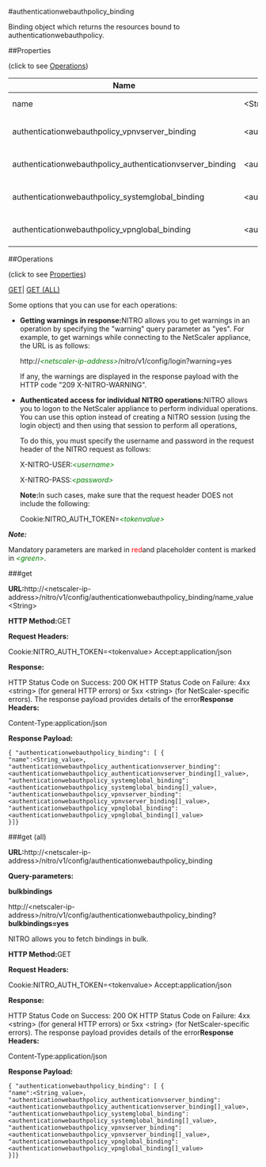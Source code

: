 #authenticationwebauthpolicy_binding

Binding object which returns the resources bound to authenticationwebauthpolicy.


##Properties 
<span>(click to see [Operations](#opera))</span>


<table><thead><tr><th>Name</th><th>Data Type</th><th>Permissions</th><th>Description</th></tr></thead><tbody><tr><td>name</td><td>&lt;String></td><td>Read-write</td><td>Name of the WebAuth policy.<br>Minimum length = 1</td></tr><tr><td>authenticationwebauthpolicy_vpnvserver_binding</td><td>&lt;authenticationwebauthpolicy_vpnvserver_binding[]></td><td>Read-only</td><td>vpnvserver that can be bound to authenticationwebauthpolicy.</td></tr><tr><td>authenticationwebauthpolicy_authenticationvserver_binding</td><td>&lt;authenticationwebauthpolicy_authenticationvserver_binding[]></td><td>Read-only</td><td>authenticationvserver that can be bound to authenticationwebauthpolicy.</td></tr><tr><td>authenticationwebauthpolicy_systemglobal_binding</td><td>&lt;authenticationwebauthpolicy_systemglobal_binding[]></td><td>Read-only</td><td>systemglobal that can be bound to authenticationwebauthpolicy.</td></tr><tr><td>authenticationwebauthpolicy_vpnglobal_binding</td><td>&lt;authenticationwebauthpolicy_vpnglobal_binding[]></td><td>Read-only</td><td>vpnglobal that can be bound to authenticationwebauthpolicy.</td></tr></tbody></table>
##Operations 
<span>(click to see [Properties](#prope))</span>


[GET]()| [GET (ALL)](#get-)


Some options that you can use for each operations:
<ul><li><p><b>Getting warnings in response:</b>NITRO allows you to get warnings in an operation by specifying the "warning" query parameter as "yes". For example, to get warnings while connecting to the NetScaler appliance, the URL is as follows:</p><p>http://<span style="color:green;font-style:italic;">&lt;netscaler-ip-address&gt;</span>/nitro/v1/config/login?warning=yes</p><p>If any, the warnings are displayed in the response payload with the HTTP code "209 X-NITRO-WARNING".</p></li><li><p><b>Authenticated access for individual NITRO operations:</b>NITRO allows you to logon to the NetScaler appliance to perform individual operations. You can use this option instead of creating a NITRO session (using the login object) and then using that session to perform all operations,</p><p>To do this, you must specify the username and password in the request header of the NITRO request as follows:</p><p>X-NITRO-USER:<span style="color:green;font-style:italic;">&lt;username&gt;</span></p><p>X-NITRO-PASS:<span style="color:green;font-style:italic;">&lt;password&gt;</span></p><p><b>Note:</b>In such cases, make sure that the request header DOES not include the following:</p><p>Cookie:NITRO_AUTH_TOKEN=<span style="color:green;font-style:italic;">&lt;tokenvalue&gt;</span></p></li></ul>



***Note:*** 
Mandatory parameters are marked in <span style="color:#FF0000;">red</span>and placeholder content is marked in <span style="color:green;font-style:italic">&lt;green&gt;</span>.

###get



<b>URL:</b>http://&lt;netscaler-ip-address&gt;/nitro/v1/config/authenticationwebauthpolicy_binding/name_value&lt;String&gt;
<b>HTTP Method:</b>GET
<b>Request Headers:</b>

Cookie:NITRO_AUTH_TOKEN=&lt;tokenvalue&gt;Accept:application/json

<b>Response:</b>
HTTP Status Code on Success: 200 OKHTTP Status Code on Failure: 4xx &lt;string&gt; (for general HTTP errors) or 5xx &lt;string&gt; (for NetScaler-specific errors). The response payload provides details of the error<b>Response Headers:</b>

Content-Type:application/json

<b>Response Payload: </b>```{ "authenticationwebauthpolicy_binding": [ {"name":<String_value>,"authenticationwebauthpolicy_authenticationvserver_binding":<authenticationwebauthpolicy_authenticationvserver_binding[]_value>,"authenticationwebauthpolicy_systemglobal_binding":<authenticationwebauthpolicy_systemglobal_binding[]_value>,"authenticationwebauthpolicy_vpnvserver_binding":<authenticationwebauthpolicy_vpnvserver_binding[]_value>,"authenticationwebauthpolicy_vpnglobal_binding":<authenticationwebauthpolicy_vpnglobal_binding[]_value>}]}```



###get (all)



<b>URL:</b>http://&lt;netscaler-ip-address&gt;/nitro/v1/config/authenticationwebauthpolicy_binding
<b>Query-parameters:</b>
<b>bulkbindings</b>
http://&lt;netscaler-ip-address&gt;/nitro/v1/config/authenticationwebauthpolicy_binding?<b>bulkbindings=yes</b>
NITRO allows you to fetch bindings in bulk.



<b>HTTP Method:</b>GET
<b>Request Headers:</b>

Cookie:NITRO_AUTH_TOKEN=&lt;tokenvalue&gt;Accept:application/json

<b>Response:</b>
HTTP Status Code on Success: 200 OKHTTP Status Code on Failure: 4xx &lt;string&gt; (for general HTTP errors) or 5xx &lt;string&gt; (for NetScaler-specific errors). The response payload provides details of the error<b>Response Headers:</b>

Content-Type:application/json

<b>Response Payload: </b>```{ "authenticationwebauthpolicy_binding": [ {"name":<String_value>,"authenticationwebauthpolicy_authenticationvserver_binding":<authenticationwebauthpolicy_authenticationvserver_binding[]_value>,"authenticationwebauthpolicy_systemglobal_binding":<authenticationwebauthpolicy_systemglobal_binding[]_value>,"authenticationwebauthpolicy_vpnvserver_binding":<authenticationwebauthpolicy_vpnvserver_binding[]_value>,"authenticationwebauthpolicy_vpnglobal_binding":<authenticationwebauthpolicy_vpnglobal_binding[]_value>}]}```



